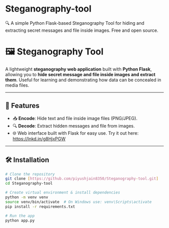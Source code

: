 # Steganography-tool
🔍 A simple Python Flask-based Steganography Tool for hiding and extracting secret messages and file inside images. Free and open source.

# 🖼️ Steganography Tool

A lightweight **steganography web application** built with **Python Flask**, allowing you to **hide secret message and file inside images and extract them**. Useful for learning and demonstrating how data can be concealed in media files.

---

## 🚀 Features
- 📥 **Encode**: Hide text and file inside image files (PNG/JPEG).
- 🔍 **Decode**: Extract hidden messages and file from images.
- 🌐 Web interface built with Flask for easy use. Try it out here: https://lnkd.in/g8HjxPGW

---

## 🛠️ Installation

```bash
# Clone the repository
git clone [https://github.com/piyushjain8350/Steganography-tool.git]
cd Steganography-tool

# Create virtual environment & install dependencies
python -m venv venv
source venv/bin/activate  # On Windows use: venv\Scripts\activate
pip install -r requirements.txt

# Run the app
python app.py
